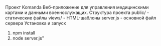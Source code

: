 Проект Komanda
Веб-приложение для управления медицинскими картами и данными военнослужащих.
Структура проекта
public/ - статические файлы
views/ - HTML-шаблоны
server.js - основной файл сервера 
Установка и запуск
1. npm install
2. node server.js"
